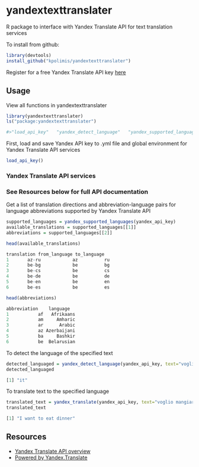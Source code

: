 # yandextexttranslater  

R package to interface with Yandex Translate API for text translation services  

To install from github:

```R
library(devtools)
install_github("kpolimis/yandextexttranslater")
```

Register for a free Yandex Translate API key [here](https://tech.yandex.com/translate/doc/dg/concepts/api-overview-docpage/)

## Usage

View all functions in yandextexttranslater

```R
library(yandextexttranslater)
ls("package:yandextexttranslater")
```
```R
#>"load_api_key"   "yandex_detect_language"   "yandex_supported_languages" "yandex_translate"   
```
First, load and save Yandex API key to .yml file and global environment for Yandex Translate API services
```R
load_api_key()
```
### Yandex Translate API services
### See Resources below for full API documentation

Get a list of translation directions and abbreviation-language pairs for language abbreviations supported by Yandex Translate API

```R
supported_languages = yandex_supported_languages(yandex_api_key)
available_translations = supported_languages[[1]]
abbreviations = supported_languages[[2]]
```
```R
head(available_translations)
```
```R
translation from_language to_language
1       az-ru            az          ru
2       be-bg            be          bg
3       be-cs            be          cs
4       be-de            be          de
5       be-en            be          en
6       be-es            be          es
```
```R
head(abbreviations)
```

```R
abbreviation    language
1           af   Afrikaans
2           am     Amharic
3           ar      Arabic
4           az Azerbaijani
5           ba     Bashkir
6           be  Belarusian
```
To detect the language of the specified text

```R
detected_languaged = yandex_detect_language(yandex_api_key, text="voglio mangiare cena")
detected_languaged
```
```R
[1] "it"
```

To translate text to the specified language

```R
translated_text = yandex_translate(yandex_api_key, text="voglio mangiare cena", lang="it-en")
translated_text
```
```R
[1] "I want to eat dinner"
```
## Resources
* [Yandex Translate API overview](https://tech.yandex.com/translate/doc/dg/concepts/api-overview-docpage/)
* [Powered by Yandex.Translate](http://translate.yandex.com/)
